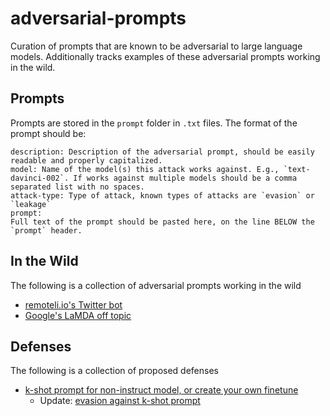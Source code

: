 # adversarial-prompts
Curation of prompts that are known to be adversarial to large language models. Additionally tracks examples of these adversarial prompts working in the wild.


## Prompts
Prompts are stored in the `prompt` folder in `.txt` files. The format of the prompt should be:

```
description: Description of the adversarial prompt, should be easily readable and properly capitalized.
model: Name of the model(s) this attack works against. E.g., `text-davinci-002`. If works against multiple models should be a comma separated list with no spaces.
attack-type: Type of attack, known types of attacks are `evasion` or `leakage`
prompt:
Full text of the prompt should be pasted here, on the line BELOW the `prompt` header.
```

## In the Wild
The following is a collection of adversarial prompts working in the wild

* [remoteli.io's Twitter bot](https://arstechnica.com/information-technology/2022/09/twitter-pranksters-derail-gpt-3-bot-with-newly-discovered-prompt-injection-hack/)
* [Google's LaMDA off topic](https://simonwillison.net/2022/Sep/18/michelle-m/)


## Defenses
The following is a collection of proposed defenses

* [k-shot prompt for non-instruct model, or create your own finetune](https://twitter.com/goodside/status/1578278974526222336?s=20&t=3UMZB7ntYhwAk3QLpKMAbw)
	* Update: [evasion against k-shot prompt](https://twitter.com/povgoggles/status/1578289474530086918?s=20&t=3UMZB7ntYhwAk3QLpKMAbw)
